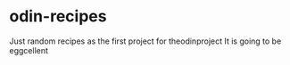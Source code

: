 # odin-recipes
Just random recipes as the first project for theodinproject
It is going to be eggcellent
